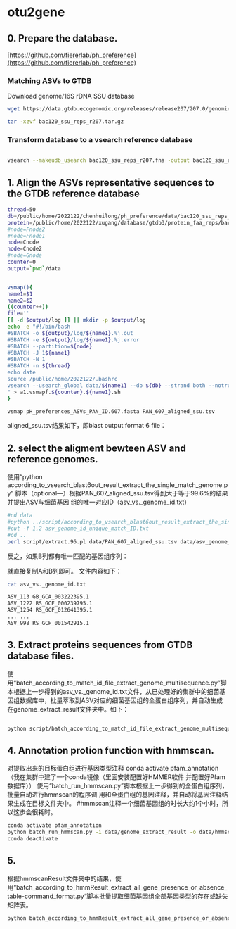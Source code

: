 # otu2gene
## 0. Prepare the database.

[https://github.com/fiererlab/ph_preference](https://github.com/fiererlab/ph_preference)

### Matching ASVs to GTDB 
Download genome/16S rDNA SSU database
```sh
wget https://data.gtdb.ecogenomic.org/releases/release207/207.0/genomic_files_reps/bac120_ssu_reps_r207.tar.gz 

tar -xzvf bac120_ssu_reps_r207.tar.gz
```
### Transform database to a vsearch reference database
```sh

vsearch --makeudb_usearch bac120_ssu_reps_r207.fna -output bac120_ssu_reps_r207.udb
```

## 1. Align the ASVs representative sequences to the GTDB reference database
```sh
thread=50
db=/public/home/2022122/chenhuilong/ph_preference/data/bac120_ssu_reps_r207.udb
protein=/public/home/2022122/xugang/database/gtdb3/protein_faa_reps/bacteria_processed
#node=Fnode2
#node=Fnode1
node=Cnode
node=Cnode2
#node=Gnode
counter=0
output=`pwd`/data

```
```sh

vsmap(){
name1=$1
name2=$2
((counter++))
file=''
[[ -d $output/log ]] || mkdir -p $output/log
echo -e "#!/bin/bash
#SBATCH -o ${output}/log/${name1}.%j.out
#SBATCH -e ${output}/log/${name1}.%j.error
#SBATCH --partition=${node}
#SBATCH -J 1${name1}
#SBATCH -N 1
#SBATCH -n ${thread}
echo date
source /public/home/2022122/.bashrc
vsearch --usearch_global data/${name1} --db ${db} --strand both --notrunclabels --iddef 0 --id 0.99 --maxrejects 100 --maxaccepts 100 --blast6out data/${name2} --threads ${thread}
" > a1.vsmapf.${counter}.${name1}.sh
}

vsmap pH_preferences_ASVs_PAN_ID.607.fasta PAN_607_aligned_ssu.tsv

```
aligned_ssu.tsv结果如下，即blast output format 6 file：

## 2. select the aligment bewteen ASV and reference genomes. 
使用“python according_to_vsearch_blast6out_result_extract_the_single_match_genome.py”
脚本（optional—）根据PAN_607_aligned_ssu.tsv得到大于等于99.6%的结果并提出ASV与细菌基因
组的唯一对应ID（asv_vs._genome_id.txt）  

```sh
#cd data
#python ../script/according_to_vsearch_blast6out_result_extract_the_single_match_genome.py -i PAN_607_aligned_ssu.tsv -o1 asv_genome_id_unique_match_ID.txt -o2 result
#cut -f 1,2 asv_genome_id_unique_match_ID.txt 
#cd ..
perl script/extract.96.pl data/PAN_607_aligned_ssu.tsv data/asv_genome_id_unique_match_ID.txt 


```
反之，如果B列都有唯一匹配的基因组序列：

就直接复制A和B列即可。
文件内容如下：
```sh
cat asv_vs._genome_id.txt

ASV_113 GB_GCA_003222395.1
ASV_1222 RS_GCF_000239795.1
ASV_1254 RS_GCF_012641395.1
... ...
ASV_998 RS_GCF_001542915.1
```


## 3. Extract proteins sequences from GTDB database files.
使用“batch_according_to_match_id_file_extract_genome_multisequence.py”脚本根据上一步得到的asv_vs._genome_id.txt文件，从已处理好的集群中的细菌基因组数据库中，批量萃取到ASV对应的细菌基因组的全蛋白组序列，并自动生成在genome_extract_result文件夹中。如下：


```sh

python script/batch_according_to_match_id_file_extract_genome_multisequence.py -i  data/asv_genome_id_unique_match_ID.txt -d ${protein} -o data/genome_extract_result

```
## 4. Annotation protion function with hmmscan.
对提取出来的目标蛋白组进行基因类型注释
conda activate pfam_annotation（我在集群中建了一个conda镜像（里面安装配置好HMMER软件
并配置好Pfam数据库））
使用“batch_run_hmmscan.py”脚本根据上一步得到的全蛋白组序列，批量自动进行hmmscan的程序调
用和全蛋白组的基因注释，并自动将基因注释结果生成在目标文件夹中。
#hmmscan注释一个细菌基因组的时长大约1个小时，所以这步会很耗时。
```sh
conda activate pfam_annotation
python batch_run_hmmscan.py -i data/genome_extract_result -o data/hmmscanResult
conda deactivate
```
## 5. 
根据hmmscanResult文件夹中的结果，使用“batch_according_to_hmmResult_extract_all_gene_presence_or_absence_table-command_format.py“脚本批量提取细菌基因组全部基因类型的存在或缺失矩阵表。
```sh
python batch_according_to_hmmResult_extract_all_gene_presence_or_absence_table-command_format.py -i   data/asv_genome_id_unique_match_ID.txt -m data/hmmscanResult -o data/all_gene_presence_absence_table_result
```
